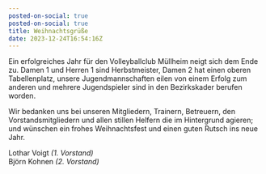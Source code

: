 ```yaml
---
posted-on-social: true
posted-on-social: true
title: Weihnachtsgrüße
date: 2023-12-24T16:54:16Z
---
```


Ein erfolgreiches Jahr für den Volleyballclub Müllheim neigt sich dem Ende zu. Damen 1 und Herren 1 sind Herbstmeister, Damen 2 hat einen oberen Tabellenplatz, unsere Jugendmannschaften eilen von einem Erfolg zum anderen und mehrere Jugendspieler sind in den Bezirkskader berufen worden.

Wir bedanken uns bei unseren Mitgliedern, Trainern, Betreuern, den Vorstandsmitgliedern und allen stillen Helfern die im Hintergrund agieren; und wünschen ein frohes Weihnachtsfest und einen guten Rutsch ins neue Jahr.

Lothar Voigt _(1. Vorstand)_  
Björn Kohnen _(2. Vorstand)_

